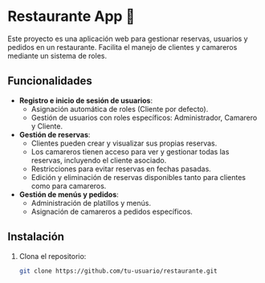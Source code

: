 # Restaurante App 🍴

Este proyecto es una aplicación web para gestionar reservas, usuarios y pedidos en un restaurante. Facilita el manejo de clientes y camareros mediante un sistema de roles.

## **Funcionalidades**

- **Registro e inicio de sesión de usuarios**:
  - Asignación automática de roles (Cliente por defecto).
  - Gestión de usuarios con roles específicos: Administrador, Camarero y Cliente.
- **Gestión de reservas**:
  - Clientes pueden crear y visualizar sus propias reservas.
  - Los camareros tienen acceso para ver y gestionar todas las reservas, incluyendo el cliente asociado.
  - Restricciones para evitar reservas en fechas pasadas.
  - Edición y eliminación de reservas disponibles tanto para clientes como para camareros.
- **Gestión de menús y pedidos**:
  - Administración de platillos y menús.
  - Asignación de camareros a pedidos específicos.

## **Instalación**

1. Clona el repositorio:
   ```bash
   git clone https://github.com/tu-usuario/restaurante.git
